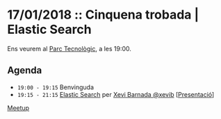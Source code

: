 # 17/01/2018 :: Cinquena trobada | Elastic Search

Ens veurem al [Parc Tecnològic](http://www.openstreetmap.org/way/63929565), a les 19:00.

## Agenda

- `19:00 - 19:15`  Benvinguda
- `19:15 - 21:15`  [Elastic Search](https://github.com/pygrn/xerrades/issues/26) per [Xevi Barnada @xevib](https://github.com/xevib) [[Presentació](https://github.com/pygrn/elastic_search)]

[Meetup](https://www.meetup.com/PythonGirona/events/246264474/)
